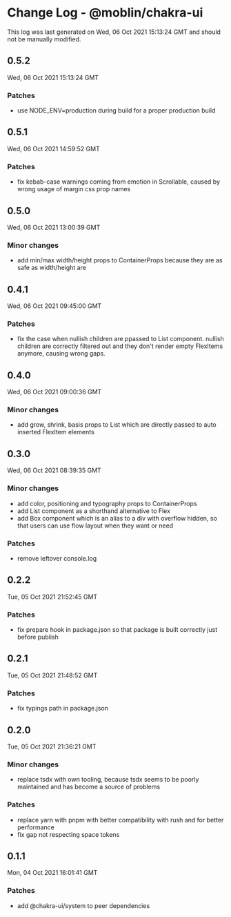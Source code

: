 # Change Log - @moblin/chakra-ui

This log was last generated on Wed, 06 Oct 2021 15:13:24 GMT and should not be manually modified.

## 0.5.2

Wed, 06 Oct 2021 15:13:24 GMT

### Patches

- use NODE_ENV=production during build for a proper production build

## 0.5.1

Wed, 06 Oct 2021 14:59:52 GMT

### Patches

- fix kebab-case warnings coming from emotion in Scrollable, caused by wrong usage of margin css prop names

## 0.5.0

Wed, 06 Oct 2021 13:00:39 GMT

### Minor changes

- add min/max width/height props to ContainerProps because they are as safe as width/height are

## 0.4.1

Wed, 06 Oct 2021 09:45:00 GMT

### Patches

- fix the case when nullish children are ppassed to List component. nullish children are correctly filtered out and they don't render empty FlexItems anymore, causing wrong gaps.

## 0.4.0

Wed, 06 Oct 2021 09:00:36 GMT

### Minor changes

- add grow, shrink, basis props to List which are directly passed to auto inserted FlexItem elements

## 0.3.0

Wed, 06 Oct 2021 08:39:35 GMT

### Minor changes

- add color, positioning and typography props to ContainerProps
- add List component as a shorthand alternative to Flex
- add Box component which is an alias to a div with overflow hidden, so that users can use flow layout when they want or need

### Patches

- remove leftover console.log

## 0.2.2

Tue, 05 Oct 2021 21:52:45 GMT

### Patches

- fix prepare hook in package.json so that package is built correctly just before publish

## 0.2.1

Tue, 05 Oct 2021 21:48:52 GMT

### Patches

- fix typings path in package.json

## 0.2.0

Tue, 05 Oct 2021 21:36:21 GMT

### Minor changes

- replace tsdx with own tooling, because tsdx seems to be poorly maintained and has become a source of problems

### Patches

- replace yarn with pnpm with better compatibility with rush and for better performance
- fix gap not respecting space tokens

## 0.1.1

Mon, 04 Oct 2021 16:01:41 GMT

### Patches

- add @chakra-ui/system to peer dependencies
